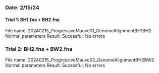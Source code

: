 ### Date: 2/15/24
#### Trial 1: BH1.fna + BH2.fna
File name: 20240215_ProgressiveMauve01_GenomeAlignmentBH1BH2
Normal parameters
Result: Sucessful; No errors
### Trial 2: BH2.fna + BW2.fna
File name: 20240215_ProgressiveMauve02_GenomeAlignmentBH2BW2
Normal parameters
Result: Sucessful; No errors
